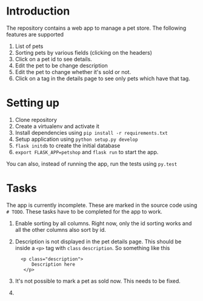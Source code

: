 # Introduction

The repository contains a web app to manage a pet store. The following
features are supported

1. List of pets
1. Sorting pets by various fields (clicking on the headers)
1. Click on a pet id to see details.
1. Edit the pet to be change description
1. Edit the pet to change whether it's sold or not.
1. Click on a tag in the details page to see only pets which have that
   tag.
   
   
# Setting up

1. Clone repository
1. Create a virtualenv and activate it
1. Install dependencies using `pip install -r requirements.txt`
1. Setup application using `python setup.py develop`
1. `flask initdb` to create the initial database
1. `export FLASK_APP=petshop` and `flask run` to start the app. 

You can also, instead of running the app, run the tests using `py.test`

# Tasks

The app is currently incomplete. These are marked in the source code
using `# TODO`. These tasks have to be completed for the app to work.

1. Enable sorting by all columns. Right now, only the id sorting works
   and all the other columns also sort by id.
1. Description is not displayed in the pet details page. This should
   be inside a `<p>` tag with `class` `description`. So something like
   this

         <p class="description"> 
             Description here
          </p>

1. It's not possible to mark a pet as sold now. This needs to be
   fixed.
1.  
   

